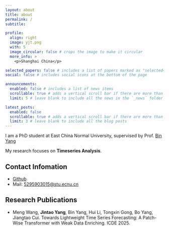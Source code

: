 ```yaml
---
layout: about
title: about
permalink: /
subtitle: 

profile:
  align: right
  image: yjt.png
  with: 5
  image_circular: false # crops the image to make it circular
  more_info: >
    <p>Shanghai China</p>

selected_papers: false # includes a list of papers marked as "selected={true}"
social: false # includes social icons at the bottom of the page

announcements:
  enabled: false # includes a list of news items
  scrollable: true # adds a vertical scroll bar if there are more than 3 news items
  limit: 5 # leave blank to include all the news in the `_news` folder

latest_posts:
  enabled: false
  scrollable: true # adds a vertical scroll bar if there are more than 3 new posts items
  limit: 3 # leave blank to include all the blog posts
---
```

I am a PhD student at East China Normal University, supervised by Prof. [Bin Yang](https://scholar.google.com/citations?hl=zh-CN&user=qjBQhoUAAAAJ)

My research focuses on **Timeseries Analysis**. 

## Contact Infomation 
- [Github](https://github.com/kongqi404)
- Mail: 5295903015@stu.ecnu.cn


## Research Publications
- Meng Wang, **Jintao Yang**, Bin Yang, Hui Li, Tongxin Gong, Bo Yang, Jiangtao Cui. Towards Lightweight Time Series Forecasting: A Patch-Wise Transformer with Weak Data Enriching. ICDE 2025. 